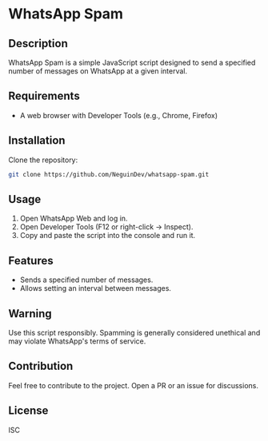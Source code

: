 # WhatsApp Spam

## Description

WhatsApp Spam is a simple JavaScript script designed to send a specified number of messages on WhatsApp at a given interval.

## Requirements

- A web browser with Developer Tools (e.g., Chrome, Firefox)

## Installation

Clone the repository:

```bash
git clone https://github.com/NeguinDev/whatsapp-spam.git
```

## Usage

1. Open WhatsApp Web and log in.
2. Open Developer Tools (F12 or right-click -> Inspect).
3. Copy and paste the script into the console and run it.

## Features

- Sends a specified number of messages.
- Allows setting an interval between messages.

## Warning

Use this script responsibly. Spamming is generally considered unethical and may violate WhatsApp's terms of service.

## Contribution

Feel free to contribute to the project. Open a PR or an issue for discussions.

## License

ISC
